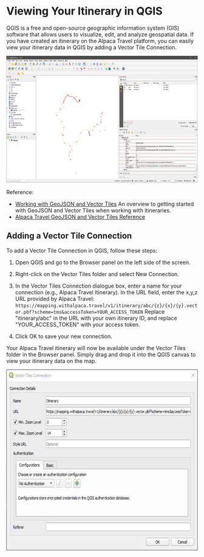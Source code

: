 # Viewing Your Itinerary in QGIS

QGIS is a free and open-source geographic information system (GIS) software that
allows users to visualize, edit, and analyze geospatial data. If you have
created an itinerary on the Alpaca Travel platform, you can easily view your
itinerary data in QGIS by adding a Vector Tile Connection.

<img alt="QGIS Itinerary Data" src="./qgis-itinerary.png" width="600" height="334" />

Reference:

- [Working with GeoJSON and Vector Tiles](/topics/itinerary/Working%20with%20GeoJSON%20and%20Vector%20Tiles/README.md)
  An overview to getting started with GeoJSON and Vector Tiles when working with
  itineraries.
- [Alpaca Travel GeoJSON and Vector Tiles Reference](/reference/itinerary/GeoJSON%20and%20Vector%20Tiles/README.md)

## Adding a Vector Tile Connection

To add a Vector Tile Connection in QGIS, follow these steps:

1. Open QGIS and go to the Browser panel on the left side of the screen.

2. Right-click on the Vector Tiles folder and select New Connection.

3. In the Vector Tiles Connection dialogue box, enter a name for your connection
   (e.g., Alpaca Travel Itinerary).
   In the URL field, enter the x,y,z URL provided by Alpaca Travel: `https://mapping.withalpaca.travel/v1/itinerary/abc/{z}/{x}/{y}.vector.pbf?scheme=tms&accessToken=YOUR_ACCESS_TOKEN`
   Replace "itinerary/abc" in the URL with your own itinerary ID, and replace "YOUR_ACCESS_TOKEN" with your access token.

4. Click OK to save your new connection.

Your Alpaca Travel itinerary will now be available under the Vector Tiles folder
in the Browser panel. Simply drag and drop it into the QGIS canvas to view your
itinerary data on the map.

<img alt="QGIS Vector Tile" src="./qgis-vector-tiles-connection.png" width="661" height="477" />
